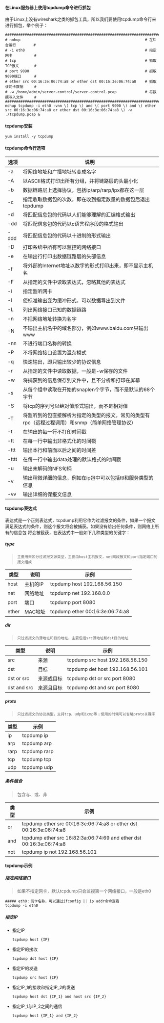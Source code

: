 #### 在Linux服务器上使用tcpdump命令进行抓包

由于Linux上没有wireshark之类的抓包工具，所以我们要使用tcpdump命令行来进行抓包，举个例子：

```shell
###################################################################################
# nohup															# 在后台运行        #
# -i eth0														# 指定网卡			#
# tcp 															# 抓取TCP报文		#
# port 9090 													# 抓取9090端口 		#
# ether src 00:16:3e:06:74:a8 or ether dst 00:16:3e:06:74:a8 	# 抓取该网卡数据 	  #
# -w /home/admin/server-control/server-control.pcap 			# 将数据写入文件	  #
###################################################################################
nohup tcpdump -i eth0 -vnn \( tcp \) and \( port 9090 \) and \( ether src 00:16:3e:06:74:a8 or ether dst 00:16:3e:06:74:a8 \) -w ./tcpdump.pcap &
```



#### tcpdump安装

```shell
yum install -y tcpdump
```



#### tcpdump命令行选项

| 选项  | 说明                                                         |
| ----- | ------------------------------------------------------------ |
| -a    | 将网络地址和广播地址转变成名字                               |
| -A    | 以ASCII格式打印出所有分组，并将链路层的头最小化              |
| -b    | 数据链路层上选择协议，包括ip/arp/rarp/ipx都在这一层          |
| -c    | 指定收取数据包的次数，即在收到指定数量的数据包后退出tcpdump  |
| -d    | 将匹配信息包的代码以人们能够理解的汇编格式输出               |
| -dd   | 将匹配信息包的代码以c语言程序段的格式输出                    |
| -ddd  | 将匹配信息包的代码以十进制的形式输出                         |
| -D    | 打印系统中所有可以监控的网络接口                             |
| -e    | 在输出行打印出数据链路层的头部信息                           |
| -f    | 将外部的Internet地址以数字的形式打印出来，即不显示主机名     |
| -F    | 从指定的文件中读取表达式，忽略其他的表达式                   |
| -i    | 指定监听网卡                                                 |
| -l    | 使标准输出变为缓冲形式，可以数据导出到文件                   |
| -L    | 列出网络接口已知的数据链路                                   |
| -n    | 不把网络地址转换为名字                                       |
| -N    | 不输出主机名中的域名部分，例如www.baidu.com只输出www         |
| -nn   | 不进行端口名称的转换                                         |
| -P    | 不将网络接口设置为混杂模式                                   |
| -q    | 快速输出，即只输出较少的协议信息                             |
| -r    | 从指定的文件中读取数据，一般是-w保存的文件                   |
| -w    | 将捕获到的信息保存到文件中，且不分析和打印在屏幕             |
| -s    | 从每个组中读取在开始的snaplen个字节，而不是默认的68个字节    |
| -S    | 将tcp的序列号以绝对值形式输出，而不是相对值                  |
| -T    | 将监听到的包直接解析为指定的类型的报文，常见的类型有rpc（远程过程调用）和snmp（简单网络管理协议） |
| -t    | 在输出的每一行不打印时间戳                                   |
| -tt   | 在每一行中输出非格式化的时间戳                               |
| -ttt  | 输出本行和前面以后之间的时间差                               |
| -tttt | 在每一行中输出data处理的默认格式的时间戳                     |
| -u    | 输出未解码的NFS句柄                                          |
| -v    | 输出稍微详细的信息，例如在ip包中可以包括ttl和服务类型的信息  |
| -vv   | 输出详细的保报文信息                                         |



#### tcpdump表达式

表达式是一个正则表达式，tcpdump利用它作为过滤报文的条件，如果一个报文满足表达式的条件，则这个报文将会被捕获。如果没有给出任何条件，则网络上所有的信息包 将会被截获，在表达式中一般如下几种类型的关键字：

##### type

>   ```
>   主要用来区分过滤报文源类型，主要由host主机报文，net网段报文和port指定端口的报文组成
>   ```

| 类型  | 说明     | 示例                            |
| ----- | -------- | ------------------------------- |
| host  | 主机的IP | tcpdump host 192.168.56.150     |
| net   | 网络地址 | tcpdump net 192.168.0.0         |
| port  | 端口     | tcpdump port 8080               |
| ether | MAC地址  | tcpdump ether 00:16:3e:06:74:a8 |

##### dir

>   ```
>   只过滤报文的源地址和目的地址，主要包括src源地址和dst目的地址
>   ```

| 类型        | 说明       | 示例                            |
| ----------- | ---------- | ------------------------------- |
| src         | 来源       | tcpdump src host 192.168.56.150 |
| dst         | 目标       | tcpdump det host 192.168.56.101 |
| dst or src  | 来源或目标 | tcpdump dst or src port 8080    |
| dst and src | 来源且目标 | tcpdump dst and src port 8080   |

##### proto

>   ```
>   只过滤报文的协议类型，支持tcp，udp和icmp等；使用的时候可以省略proto关键字
>   ```

| 类型 | 示例         |
| ---- | ------------ |
| ip   | tcpdump ip   |
| arp  | tcpdump arp  |
| rarp | tcpdump rarp |
| tcp  | tcpdump tcp  |
| udp  | tcpdump udp  |

##### 条件组合

>   包含与、或、非

| 类型 | 示例                                                         |
| ---- | ------------------------------------------------------------ |
| or   | tcpdump ether src 00:16:3e:06:74:a8 or ether dst 00:16:3e:06:74:a8 |
| and  | tcpdump ether src 16:82:3a:06:74:69 and ether dst 00:16:3e:06:74:a8 |
| not  | tcpdump ip not 192.168.56.101                                |



#### tcpdump示例

##### 指定网络接口

>   如果不指定网卡，默认tcpdump只会监视第一个网络接口，一般是eth0

```shell
##### eth0：网卡名称，可以通过ifconfig || ip addr命令查看
tcpdump -i eth0
```

##### 指定IP

-   指定IP

    ```shell
    tcpdump host {IP}
    ```

-   指定IP的接收

    ```shell
    tcpdump dst host {IP} 
    ```

-   指定IP的发送

    ```shell
    tcpdump src host {IP}
    ```

-   指定IP_1的接收和指定IP_2的发送

    ```shell
    tcpdump host dst {IP_1} and host src {IP_2}
    ```

-   指定IP_1与IP_2之间的通信

    ```shell
    tcpdump host {IP_1} and {IP_2}
    ```

    
